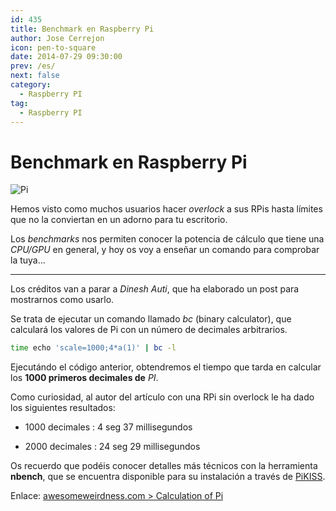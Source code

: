 ```yaml
---
id: 435
title: Benchmark en Raspberry Pi
author: Jose Cerrejon
icon: pen-to-square
date: 2014-07-29 09:30:00
prev: /es/
next: false
category:
  - Raspberry PI
tag:
  - Raspberry PI
---
```


# Benchmark en Raspberry Pi

![Pi](/images/04_RaspberryPi.png)

Hemos visto como muchos usuarios hacer *overlock* a sus RPis hasta límites que no la conviertan en un adorno para tu escritorio.

Los *benchmarks* nos permiten conocer la potencia de cálculo que tiene una *CPU/GPU* en general, y hoy os voy a enseñar un comando para comprobar la tuya...

- - -
Los créditos van a parar a *Dinesh Auti*, que ha elaborado un post para mostrarnos como usarlo. 

Se trata de ejecutar un comando llamado *bc* (binary calculator), que calculará los valores de Pi con un número de decimales arbitrarios.

```bash
time echo 'scale=1000;4*a(1)' | bc -l
```

Ejecutándo el código anterior, obtendremos el tiempo que tarda en calcular los **1000 primeros decimales de** *PI*.

Como curiosidad, al autor del artículo con una RPi sin overlock le ha dado los siguientes resultados:

* 1000 decimales : 4 seg 37 millisegundos

* 2000 decimales : 24 seg 29 millisegundos

Os recuerdo que podéis conocer detalles más técnicos con la herramienta **nbench**, que se encuentra disponible para su instalación a través de [PiKISS](https://github.com/jmcerrejon/PiKISS/blob/master/scripts/info/bmark.sh).

Enlace: [awesomeweirdness.com > Calculation of Pi](http://www.awesomeweirdness.com/projects-diy/calculation-pi/)